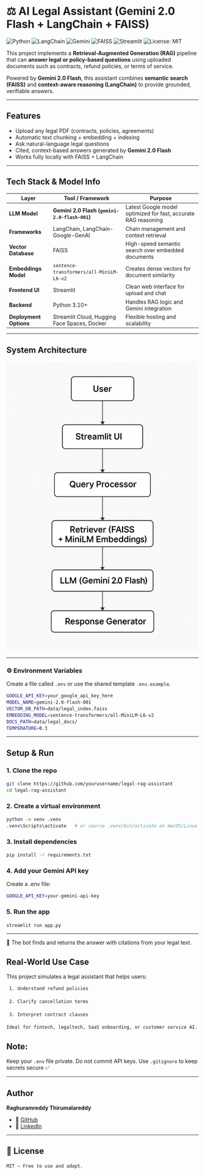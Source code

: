 # ⚖️ AI Legal Assistant (Gemini 2.0 Flash + LangChain + FAISS)
![Python](https://img.shields.io/badge/Python-3.10+-blue)
![LangChain](https://img.shields.io/badge/LangChain-Framework-brightgreen)
![Gemini](https://img.shields.io/badge/Gemini-2.0--Flash-orange)
![FAISS](https://img.shields.io/badge/Vector%20DB-FAISS-blueviolet)
![Streamlit](https://img.shields.io/badge/UI-Streamlit-red)
![License: MIT](https://img.shields.io/badge/License-MIT-yellow)


This project implements a **Retrieval-Augmented Generation (RAG)** pipeline that can **answer legal or policy-based questions** using uploaded documents such as contracts, refund policies, or terms of service.

Powered by **Gemini 2.0 Flash**, this assistant combines **semantic search (FAISS)** and **context-aware reasoning (LangChain)** to provide grounded, verifiable answers.

---

##  Features
-  Upload any legal PDF (contracts, policies, agreements)  
-  Automatic text chunking + embedding + indexing  
-  Ask natural-language legal questions  
-  Cited, context-based answers generated by **Gemini 2.0 Flash**  
-  Works fully locally with FAISS + LangChain  

---

##  Tech Stack & Model Info

| Layer | Tool / Framework | Purpose |
|-------|------------------|----------|
| **LLM Model** | **Gemini 2.0 Flash (`gemini-2.0-flash-001`)** | Latest Google model optimized for fast, accurate RAG reasoning |
| **Frameworks** | LangChain, LangChain-Google-GenAI | Chain management and context retrieval |
| **Vector Database** | FAISS | High-speed semantic search over embedded documents |
| **Embeddings Model** | `sentence-transformers/all-MiniLM-L6-v2` | Creates dense vectors for document similarity |
| **Frontend UI** | Streamlit | Clean web interface for upload and chat |
| **Backend** | Python 3.10+ | Handles RAG logic and Gemini integration |
| **Deployment Options** | Streamlit Cloud, Hugging Face Spaces, Docker | Flexible hosting and scalability |

---

##  System Architecture
![Architecture](assets/architecture.png)

---


### ⚙️ Environment Variables

Create a file called `.env` or use the shared template `.env.example`.

```bash
GOOGLE_API_KEY=your_google_api_key_here
MODEL_NAME=gemini-2.0-flash-001
VECTOR_DB_PATH=data/legal_index.faiss
EMBEDDING_MODEL=sentence-transformers/all-MiniLM-L6-v2
DOCS_PATH=data/legal_docs/
TEMPERATURE=0.3
```

---

##  Setup & Run

### 1. Clone the repo

```bash
git clone https://github.com/yourusername/legal-rag-assistant
cd legal-rag-assistant
```

### 2. Create a virtual environment

```bash
python -m venv .venv
.venv\Scripts\activate   # or source .venv/bin/activate on macOS/Linux
```

### 3. Install dependencies
```bash
pip install -r requirements.txt
```
### 4. Add your Gemini API key
Create a .env file:
```bash
GOOGLE_API_KEY=your-gemini-api-key
```
### 5. Run the app
```bash
streamlit run app.py
```

---



🔁 The bot finds and returns the answer with citations from your legal text.

## Real-World Use Case
This project simulates a legal assistant that helps users:
```bash
 1. Understand refund policies

 2. Clarify cancellation terms

 3. Interpret contract clauses

Ideal for fintech, legaltech, SaaS onboarding, or customer service AI.
```
## Note:

Keep your `.env` file private. Do not commit API keys. Use `.gitignore` to keep secrets secure ✅

---

##  Author

**Raghuramreddy Thirumalareddy**

- 🔗 [GitHub](https://github.com/RaghuramReddy9)
- 💼 [LinkedIn](https://www.linkedin.com/in/raghuramreddy-ai)

---

## 📎 License
```bash
MIT — Free to use and adapt.
```




